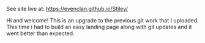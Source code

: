 See site live at: https://evenclan.github.io/Stiley/

Hi and welcome! This is an upgrade to the previous git work that I uploaded. 
This time i had to build an easy landing page along with git updates and it went better than expected. 

